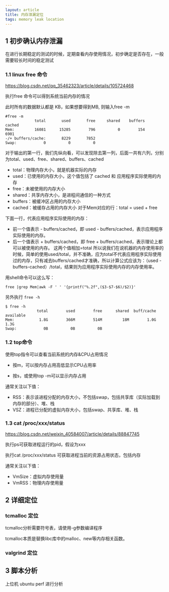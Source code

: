 ```yaml
---
layout: article
title: 内存泄漏定位
tags: memory leak location
---
```



## 1 初步确认内存泄漏

在进行长期稳定的测试的时候，定期查看内存使用情况，初步确定是否存在，一般需要较长时间的稳定测试

### 1.1 linux free 命令

https://blog.csdn.net/qq_35462323/article/details/105724468

执行free 命令可以得到系统当前内存的情况

此时所有的数据默认都是 KB，如果想要得到MB, 则输入free -m

```shell
#free -m
             total       used       free     shared    buffers     cached
Mem:         16081      15285        796          0        154       6901
-/+ buffers/cache:       8229       7852
Swap:            0          0          0
```

对于输出的第一行，我们先纵向看，可以发现除去第一列，后面一共有六列，分别为total、used、free、shared、buffers、cached

- total：物理内存大小，就是机器实际的内存
- used：已使用的内存大小，这个值包括了 cached 和 应用程序实际使用的内存
- free：未被使用的内存大小
- shared：共享内存大小，是进程间通信的一种方式
- buffers：被缓冲区占用的内存大小
- cached：被缓存占用的内存大小
对于Mem对应的行：total = used + free

下面一行，代表应用程序实际使用的内存：

- 前一个值表示 - buffers/cached，即 used - buffers/cached，表示应用程序实际使用的内存。
- 后一个值表示 + buffers/cached，即 free + buffers/cached，表示理论上都可以被使用的内存。
这两个值相加=total
所以说我们在说机器的内存使用率的时候，简单的使用used/total，并不准确，应为total不代表应用程序实际使用过的内存，只有减去buffers/cached才准确，所以计算公式应该为：（used -buffers-cached）/total，结果则为应用程序实际使用内存的内存使用率。

用shell命令可以这么写：
```shell
free |grep Mem|awk -F ' ' '{printf("%.2f",($3-$7-$6)/$2)}'
```
另外执行 `free -h`

```shell
$ free -h
              total        used        free      shared  buff/cache   available
Mem:           1.8G        366M        514M         18M        1.0G        1.3G
Swap:            0B          0B          0B
```

### 1.2 top命令

使用top指令可以查看当前系统的内存&CPU占用情况

- 按m，可以按内存占用高低显示CPU占用率

- 按s，或使用top -m可以显示内存占用


通常关注以下值：
- RSS：表示该进程分配的内存大小，不包括swap，包括共享库（实际加载到内存的部分）、堆、栈
- VSZ：进程已分配的虚拟内存大小，包括swap、共享库、堆、栈


### 1.3 cat /proc/xxx/status

https://blog.csdn.net/weixin_40584007/article/details/88847745

执行ps可获取进程运行的pid，假设为xxx

执行cat /proc/xxx/status 可获取进程当前的资源占用状态，包括内存

通常关注以下值：

- VmSize：虚拟内存使用量
- VmRSS：物理内存使用量

## 2 详细定位

### tcmalloc 定位

tcmalloc分析需要符号表，请使用-g参数编译程序


tcmalloc本质是替换libc库中的malloc、new等内存相关函数。


### valgrind 定位


## 3 脚本分析

上位机 ubuntu perf 进行分析